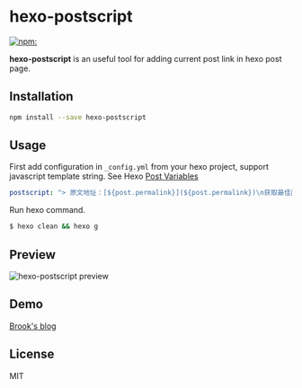 # hexo-postscript

[![npm:](https://img.shields.io/npm/v/hexo-postscript.svg?style=flat)](https://www.npmjs.com/packages/hexo-postscript)

**hexo-postscript** is an useful tool for adding current post link in hexo post page.

## Installation

```bash
npm install --save hexo-postscript
```

## Usage

First add configuration in `_config.yml` from your hexo project, support javascript template string.
See Hexo [Post Variables](https://hexo.io/docs/variables.html#Page-Variables)

```yaml
postscript: "> 原文地址：[${post.permalink}](${post.permalink})\n获取最佳阅读体验并参与[讨论](${post.permalink}#comments)，请访问原文"
```

Run hexo command.

```bash
$ hexo clean && hexo g
```
## Preview
![hexo-postscript preview](https://cloud.githubusercontent.com/assets/409225/18305337/b1820910-7519-11e6-8e7e-fe1fe1965fec.png)

## Demo

[Brook's blog](http://uedsky.com)

## License

MIT
